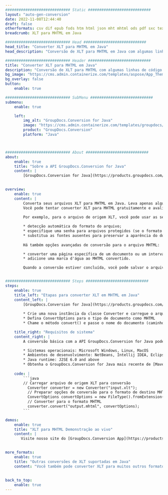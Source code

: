 ```yaml
---
############################# Static ############################
layout: "auto-gen-conversion"
date: 2022-11-08T12:44:40
draft: false
otherformats: csv dif epub fods htm html json mht mhtml ods pdf sxc tex tsv xlam xls xlsb xlsm xlsx xlt xltm xltx xml xps
breadcrumb: XLT para MHTML em Java

############################# Head ############################
head_title: "Converter XLT para MHTML em Java"
head_description: "Conversão de XLT para MHTML em Java com algumas linhas de código. Converta mais de 160 formatos de arquivo usando a API de conversão de documentos do GroupDocs para Java"

############################# Header ############################
title: "Converter XLT para MHTML em Java"
description: "Conversão de XLT para MHTML com algumas linhas de código Java"
bg_image: "https://cms.admin.containerize.com/templates/aspose/App_Themes/V3/images/bg/header1.png"
bg_overlay: false
button:
    enable: true

############################# SubMenu ############################
submenu:
    enable: true

    left:
        img_alt: "GroupDocs.Conversion for Java"
        image: "https://cms.admin.containerize.com/templates/groupdocs/images/product-logos/90x90-noborder/groupdocs-conversion-java.png"
        product: "GroupDocs.Conversion"
        platform: "Java"



############################# About ############################
about:
    enable: true
    title: "Sobre a API GroupDocs.Conversion for Java"
    content: |
        [GroupDocs.Conversion for Java](https://products.groupdocs.com/conversion/java/) é uma API avançada de conversão de formato de arquivo para conversão entre formatos populares de imagem e documento, como Microsoft Office, OpenDocument, PDF, HTML, e-mail, CAD. e muito mais com apenas algumas linhas de código. A API nativa detecta automaticamente os formatos dos documentos originais e oferece muitas opções para personalizar os documentos convertidos. Juntamente com a função de extrair informações de um documento, ele também suporta o armazenamento em cache dos resultados da conversão para o disco local por padrão. No entanto, qualquer tipo de armazenamento em cache pode ser suportado pela implementação das interfaces apropriadas - Amazon S3, Dropbox, Google Drive, Windows Azure, Reddis ou quaisquer outras.
    

overview:
    enable: true
    content: |
        Converta seus arquivos XLT para MHTML em Java. Leva apenas algumas linhas de código Java em qualquer plataforma de sua escolha, como Windows, Linux, macOS.
        Você pode tentar converter XLT para MHTML gratuitamente e avaliar a qualidade dos resultados da conversão. Junto com scripts de conversão de arquivo simples, você pode tentar opções mais sofisticadas para carregar o arquivo de origem XLT e armazenar a saída MHTML. 
        
        Por exemplo, para o arquivo de origem XLT, você pode usar as seguintes opções de carregamento:

        * detecção automática do formato do arquivo;
        * especifique uma senha para arquivos protegidos (se o formato de arquivo for compatível);
        * substitua as fontes ausentes para preservar a aparência do documento.
        
        Há também opções avançadas de conversão para o arquivo MHTML:

        * converter uma página específica de um documento ou um intervalo de páginas;
        * adicione uma marca d'água ao MHTML convertido.

        Quando a conversão estiver concluída, você pode salvar o arquivo MHTML no caminho do arquivo local ou em qualquer armazenamento de terceiros, como FTP, Amazon S3, Google Drive, Dropbox etc. Observe - para converter XLT para MHTML, você não precisa instalar nenhum software adicional, como MS Office, Open Office, Adobe Acrobat Reader etc.


############################# Steps ############################
steps:
    enable: true
    title_left: "Etapas para converter XLT em MHTML em Java"
    content_left: |
        [GroupDocs.Conversion for Java](https://products.groupdocs.com/conversion/java/) permite que os desenvolvedores convertam facilmente o arquivo XLT para MHTML com algumas linhas de código.
        
        * Crie uma nova instância da classe Converter e carregue o arquivo XLT com o caminho completo
        * Defina ConvertOptions para o tipo de documento como MHTML
        * Chame o método convert() e passe o nome do documento (caminho completo) e formato (MHTML) como parâmetro

    title_right: "Requisitos de sistema"
    content_right: |
        A conversão básica com a API GroupDocs.Conversion for Java pode ser feita com apenas algumas linhas de código. Nossas APIs são suportadas em todas as principais plataformas e sistemas operacionais. Antes de executar o código abaixo, certifique-se de ter os seguintes pré-requisitos instalados em seu sistema.

        * Sistemas operacionais: Microsoft Windows, Linux, MacOS
        * Ambientes de desenvolvimento: NetBeans, Intellij IDEA, Eclipse, etc.
        * Java runtime: J2SE 6.0 and above
        * Obtenha o GroupDocs.Conversion for Java mais recente de [Maven](https://repository.groupdocs.com/webapp/#/artifacts/browse/tree/General/repo/com/groupdocs/groupdocs-conversion)
         
    code: |
        ```java    
        // Carregar arquivo de origem XLT para conversão
          Converter converter = new Converter("input.xlt");
          // Preparar opções de conversão para o formato de destino MHTML
          ConvertOptions convertOptions = new FileType().fromExtension("mhtml").getConvertOptions();
          // Converter para o formato MHTML
          converter.convert("output.mhtml", convertOptions);
        ```

demos:
    enable: true
    title: "XLT para MHTML Demonstração ao vivo"
    content: |
       Visite nosso site do [GroupDocs.Conversion App](https://products.groupdocs.app/conversion/family) e experimente a conversão de XLT para MHTML agora. A demonstração gratuita tem os seguintes benefícios
          

more_formats:
    enable: true
    title: "Outras conversões de XLT suportadas em Java"
    content: "Você também pode converter XLT para muitos outros formatos de arquivo. Por favor, veja a lista abaixo."
       
       
back_to_top:
    enable: true
---
```

